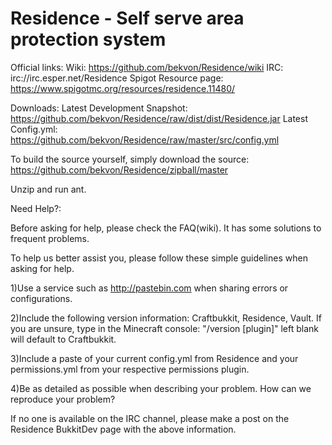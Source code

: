 Residence - Self serve area protection system
=============================================

Official links:
Wiki: https://github.com/bekvon/Residence/wiki
IRC: irc://irc.esper.net/Residence
Spigot Resource page: https://www.spigotmc.org/resources/residence.11480/

Downloads:
Latest Development Snapshot: https://github.com/bekvon/Residence/raw/dist/dist/Residence.jar
Latest Config.yml: https://github.com/bekvon/Residence/raw/master/src/config.yml

To build the source yourself, simply download the source:
https://github.com/bekvon/Residence/zipball/master

Unzip and run ant.

Need Help?:

Before asking for help, please check the FAQ(wiki). It has some solutions to frequent problems.

To help us better assist you, please follow these simple guidelines when asking for help.

1)Use a service such as http://pastebin.com when sharing errors or configurations.

2)Include the following version information: Craftbukkit, Residence, Vault. If you are unsure, type in the Minecraft console: "/version [plugin]" left blank will default to Craftbukkit.

3)Include a paste of your current config.yml from Residence and your permissions.yml from your respective permissions plugin.

4)Be as detailed as possible when describing your problem. How can we reproduce your problem?


If no one is available on the IRC channel, please make a post on the Residence BukkitDev page with the above information.

